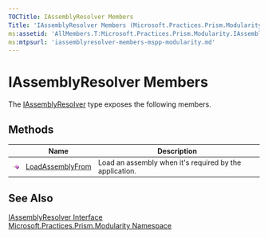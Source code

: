 ```yaml
---
TOCTitle: IAssemblyResolver Members
Title: 'IAssemblyResolver Members (Microsoft.Practices.Prism.Modularity)'
ms:assetid: 'AllMembers.T:Microsoft.Practices.Prism.Modularity.IAssemblyResolver'
ms:mtpsurl: 'iassemblyresolver-members-mspp-modularity.md'
---
```


# IAssemblyResolver Members

The [IAssemblyResolver](/patterns-practices/reference/iassemblyresolver-interface-mspp-modularity) type exposes the following members.

## Methods


<table>

<thead>
<tr class="header">
<th> </th>
<th>Name</th>
<th>Description</th>
</tr>
</thead>
<tbody>
<tr class="odd">
<td><img src="/patterns-practices/reference/images/public-method.gif" alt="Public method"/></td>
<td><a href="/patterns-practices/reference/iassemblyresolver-loadassemblyfrom-method-mspp-modularity" data-raw-source="[LoadAssemblyFrom](/patterns-practices/reference/iassemblyresolver-loadassemblyfrom-method-mspp-modularity)">LoadAssemblyFrom</a></td>
<td><div class="summary">
Load an assembly when it&#39;s required by the application.
</div></td>
</tr>
</tbody>
</table>

## See Also

[IAssemblyResolver Interface](/patterns-practices/reference/iassemblyresolver-interface-mspp-modularity)  
[Microsoft.Practices.Prism.Modularity Namespace](/patterns-practices/reference/mspp-modularity-namespace)  